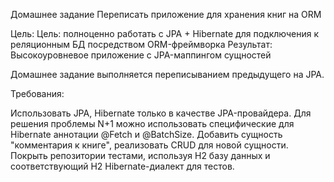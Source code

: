 Домашнее задание Переписать приложение для хранения книг на ORM

Цель:
Цель: полноценно работать с JPA + Hibernate для подключения к реляционным БД посредством ORM-фреймворка Результат:
Высокоуровневое приложение с JPA-маппингом сущностей

Домашнее задание выполняется переписыванием предыдущего на JPA.

Требования:

Использовать JPA, Hibernate только в качестве JPA-провайдера. Для решения проблемы N+1 можно использовать специфические
для Hibernate аннотации @Fetch и @BatchSize. Добавить сущность "комментария к книге", реализовать CRUD для новой
сущности. Покрыть репозитории тестами, используя H2 базу данных и соответствующий H2 Hibernate-диалект для тестов.